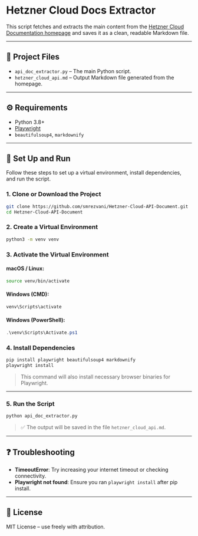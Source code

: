 # Hetzner Cloud Docs Extractor

This script fetches and extracts the main content from the [Hetzner Cloud Documentation homepage](https://docs.hetzner.cloud/) and saves it as a clean, readable Markdown file.

---

## 📁 Project Files

- `api_doc_extractor.py` – The main Python script.
- `hetzner_cloud_api.md` – Output Markdown file generated from the homepage.

---

## ⚙️ Requirements

- Python 3.8+
- [Playwright](https://playwright.dev/python)
- `beautifulsoup4`, `markdownify`

---

## 🐍 Set Up and Run

Follow these steps to set up a virtual environment, install dependencies, and run the script.

### 1. Clone or Download the Project

```bash
git clone https://github.com/smrezvani/Hetzner-Cloud-API-Document.git
cd Hetzner-Cloud-API-Document
```

### 2. Create a Virtual Environment

```bash
python3 -m venv venv
```

### 3. Activate the Virtual Environment

#### macOS / Linux:

```bash
source venv/bin/activate
```

#### Windows (CMD):

```cmd
venv\Scripts\activate
```

#### Windows (PowerShell):

```powershell
.\venv\Scripts\Activate.ps1
```

### 4. Install Dependencies

```bash
pip install playwright beautifulsoup4 markdownify
playwright install
```

> This command will also install necessary browser binaries for Playwright.

---

### 5. Run the Script

```bash
python api_doc_extractor.py
```

> ✅ The output will be saved in the file `hetzner_cloud_api.md`.

---

## ❓ Troubleshooting

- **TimeoutError**: Try increasing your internet timeout or checking connectivity.
- **Playwright not found**: Ensure you ran `playwright install` after pip install.

---

## 📄 License

MIT License – use freely with attribution.
